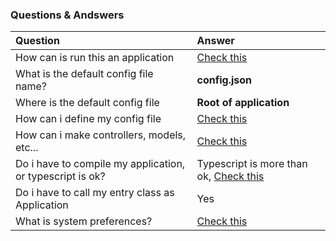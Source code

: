### Questions & Andswers

| Question | Answer |
| :--- | :--- |
| How can is run this an application | [Check this](/cli) |
| What is the default config file name? | **config.json** |
| Where is the default config file | **Root of application** |
| How can i define my config file| [Check this](/config) |
| How can i make controllers, models, etc... | [Check this](/inspiration) |
| Do i have to compile my application, or typescript is ok? | Typescript is more than ok, [Check this](/config) |
| Do i have to call my entry class as Application | Yes |
| What is system preferences? | [Check this](/system-preferences) |

